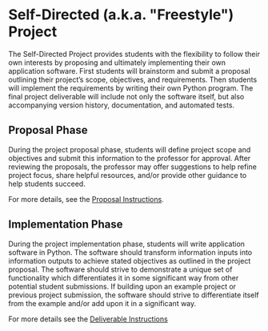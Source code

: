 # Self-Directed (a.k.a. "Freestyle") Project

The Self-Directed Project provides students with the flexibility to follow their own interests by proposing and ultimately implementing their own application software. First students will brainstorm and submit a proposal outlining their project’s scope, objectives, and requirements. Then students will implement the requirements by writing their own Python program. The final project deliverable will include not only the software itself, but also accompanying version history, documentation, and automated tests.

## Proposal Phase

During the project proposal phase, students will define project scope and objectives and submit this information to the professor for approval. After reviewing the proposals, the professor may offer suggestions to help refine project focus, share helpful resources, and/or provide other guidance to help students succeed.

For more details, see the [Proposal Instructions](proposal.md).

## Implementation Phase

During the project implementation phase, students will write application software in Python. The software should transform information inputs into information outputs to achieve stated objectives as outlined in the project proposal. The software should strive to demonstrate a unique set of functionality which differentiates it in some significant way from other potential student submissions. If building upon an example project or previous project submission, the software should strive to differentiate itself from the example and/or add upon it in a significant way.

For more details see the [Deliverable Instructions](deliverable.md)
